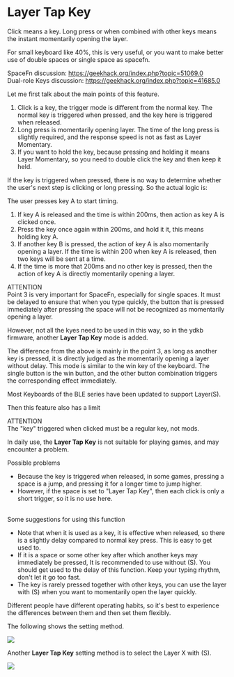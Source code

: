 # Layer Tap Key

Click means a key. Long press or when combined with other keys means the instant momentarily opening the layer.

For small keyboard like 40%, this is very useful, or you want to make better use of double spaces or single space as spacefn.

SpaceFn discussion: https://geekhack.org/index.php?topic=51069.0<br>
Dual-role Keys discussion: https://geekhack.org/index.php?topic=41685.0

Let me first talk about the main points of this feature.
  1. Click is a key, the trigger mode is different from the normal key. The normal key is triggered when pressed, and the key here is triggered when released.
  2. Long press is momentarily opening layer. The time of the long press is slightly required, and the response speed is not as fast as Layer Momentary.
  3. If you want to hold the key, because pressing and holding it means Layer Momentary, so you need to double click the key and then keep it held.

If the key is triggered when pressed, there is no way to determine whether the user's next step is clicking or long pressing. So the actual logic is:

The user presses key A to start timing.
  1. If key A is released and the time is within 200ms, then action as key A is clicked once.
  2. Press the key once again within 200ms, and hold it it, this means holding key A.
  3. If another key B is pressed, the action of key A is also momentarily opening a layer. If the time is within 200 when key A is released, then two keys will be sent at a time.
  4. If the time is more that 200ms and no other key is pressed, then the action of key A is directly momentarily opening a layer.

<html><div class="attention"> 
<subtitle>ATTENTION</subtitle>
<br>Point 3 is very important for SpaceFn, especially for single spaces. It must be delayed to ensure that when you type quickly, the button that is pressed immediately after pressing the space will not be recognized as momentarily opening a layer.
</div></html>


However, not all the kyes need to be used in this way, so in the ydkb firmware, another **Layer Tap Key** mode is added.

The difference from the above is mainly in the point 3, as long as another key is pressed, it is directly judged as the momentarily opening a layer without delay. This mode is similar to the win key of the keyboard. The single button is the win button, and the other button combination triggers the corresponding effect immediately.

Most Keyboards of the BLE series have been updated to support Layer(S). 

Then this feature also has a limit

<html><div class="attention"> 
<subtitle>ATTENTION</subtitle>
<br>The "key" triggered when clicked must be a regular key, not mods.
</div></html>


In daily use, the **Layer Tap Key** is not suitable for playing games, and may encounter a problem.

<html><div class="attention"> 
<subtitle>Possible problems</subtitle>

  - Because the key is triggered when released, in some games, pressing a space is a jump, and pressing it for a longer time to jump higher.
  - However, if the space is set to "Layer Tap Key", then each click is only a short trigger, so it is no use here.
</div></html>

<br>

<html><div class="hint"> 
<subtitle>Some suggestions for using this function</subtitle>

  - Note that when it is used as a key, it is effective when released, so there is a slightly delay compared to normal key press. This is easy to get used to.
  - If it is a space or some other key after which another keys may immediately be pressed, It is recommended to use without (S). You should get used to the delay of this function. Keep your typing rhythm, don't let it go too fast.
  - The key is rarely pressed together with other keys, you can use the layer with (S) when you want to momentarily 
 open the layer quickly.
</div></html>

Different people have different operating habits, so it's best to experience the differences between them and then set them flexibly. 

The following shows the setting method.

<div style="width: 500px">

![](assets/layer-tap-key-01.png?500)
</div>

Another **Layer Tap Key** setting method is to select the Layer X with (S).

<div style="width: 500px">

![](assets/layer-tap-key-02.png?500)
</div>

